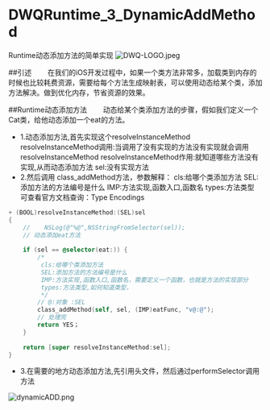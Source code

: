 # DWQRuntime_3_DynamicAddMethod
Runtime动态添加方法的简单实现
![DWQ-LOGO.jpeg](http://upload-images.jianshu.io/upload_images/2231137-1545493cd60adb2b.jpeg?imageMogr2/auto-orient/strip%7CimageView2/2/w/1240)

##引述
  在我们的iOS开发过程中，如果一个类方法非常多，加载类到内存的时候也比较耗费资源，需要给每个方法生成映射表，可以使用动态给某个类，添加方法解决。做到优化内存，节省资源的效果。

##Runtime动态添加方法
  动态给某个类添加方法的步骤，假如我们定义一个Cat类，给他动态添加一个eat的方法。
- 1.动态添加方法,首先实现这个resolveInstanceMethod
 resolveInstanceMethod调用:当调用了没有实现的方法没有实现就会调用resolveInstanceMethod
 resolveInstanceMethod作用:就知道哪些方法没有实现,从而动态添加方法
 sel:没有实现方法
- 2.然后调用 class_addMethod方法，参数解释：
         cls:给哪个类添加方法
         SEL:添加方法的方法编号是什么
         IMP:方法实现,函数入口,函数名
         types:方法类型   可查看官方文档查询：Type Encodings

```objective-c
+ (BOOL)resolveInstanceMethod:(SEL)sel
{
    //    NSLog(@"%@",NSStringFromSelector(sel));
    // 动态添加eat方法
    
    if (sel == @selector(eat:)) {
        /*
         cls:给哪个类添加方法
         SEL:添加方法的方法编号是什么
         IMP:方法实现,函数入口,函数名，需要定义一个函数，也就是方法的实现部分
         types:方法类型,如何知道类型，
         */
        // @:对象 :SEL
        class_addMethod(self, sel, (IMP)eatFunc, "v@:@");    
        // 处理完
        return YES；
    }
    
    return [super resolveInstanceMethod:sel];
}

```
- 3.在需要的地方动态添加方法,先引用头文件，然后通过performSelector调用方法

![dynamicADD.png](http://upload-images.jianshu.io/upload_images/2231137-6a5262f541e930f8.png?imageMogr2/auto-orient/strip%7CimageView2/2/w/400)

